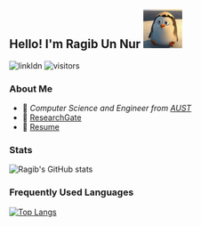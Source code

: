 <!--
**rafaelragib/rafaelragib** is a ✨ _special_ ✨ repository because its `README.md` (this file) appears on your GitHub profile.
!-->
## Hello! I'm Ragib Un Nur <img src="https://github.com/rafaelragib/rafaelragib/blob/main/tenor.gif" width="70px">
![linkldn](https://img.shields.io/static/v1?logo=linkedin&label&message=linkedin&color=blue)
![visitors](https://visitor-badge-reloaded.herokuapp.com/badge?page_id=<rafaelragib.rafaelragib>&color=<blue>)

### About Me

* :school: *Computer Science and Engineer from [AUST](http://www.aust.edu)*
* :microscope: [ResearchGate](https://www.researchgate.net/profile/Ragib_Un_Nur)
* :page_with_curl: [Resume](https://drive.google.com/file/d/1lnTjDYz6_w3C1SXjAaDogO5Ig8bQYY2N/view?usp=sharing)

### Stats

![Ragib's GitHub stats](https://github-readme-stats.vercel.app/api?username=rafaelragib&show_icons=true&theme=vue)

### Frequently Used Languages

[![Top Langs](https://github-readme-stats.vercel.app/api/top-langs/?username=rafaelragib&layout=compact)](https://github.com/anuraghazra/github-readme-stats)
